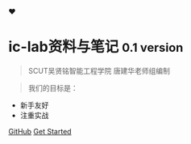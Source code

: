 

:heart:

# ic-lab资料与笔记 <small>0.1 version</small>

> SCUT吴贤铭智能工程学院 唐建华老师组编制

> 我们的目标是：

- 新手友好
- 注重实战

[GitHub]()
[Get Started]()

